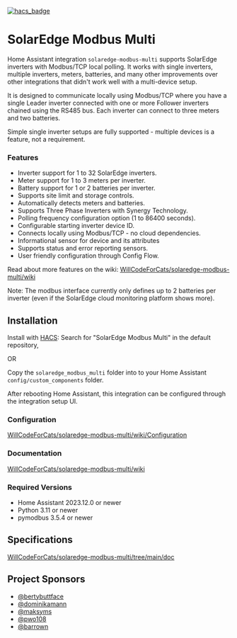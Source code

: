 [![hacs_badge](https://img.shields.io/badge/HACS-Default-41BDF5.svg?style=for-the-badge)](https://github.com/hacs/integration)

# SolarEdge Modbus Multi

Home Assistant integration `solaredge-modbus-multi` supports SolarEdge inverters with Modbus/TCP local polling. It works with single inverters, multiple inverters, meters, batteries, and many other improvements over other integrations that didn't work well with a multi-device setup.

It is designed to communicate locally using Modbus/TCP where you have a single Leader inverter connected with one or more Follower inverters chained using the RS485 bus. Each inverter can connect to three meters and two batteries.

Simple single inverter setups are fully supported - multiple devices is a feature, not a requirement.

### Features
* Inverter support for 1 to 32 SolarEdge inverters.
* Meter support for 1 to 3 meters per inverter.
* Battery support for 1 or 2 batteries per inverter.
* Supports site limit and storage controls.
* Automatically detects meters and batteries.
* Supports Three Phase Inverters with Synergy Technology.
* Polling frequency configuration option (1 to 86400 seconds).
* Configurable starting inverter device ID.
* Connects locally using Modbus/TCP - no cloud dependencies.
* Informational sensor for device and its attributes
* Supports status and error reporting sensors.
* User friendly configuration through Config Flow.

Read about more features on the wiki: [WillCodeForCats/solaredge-modbus-multi/wiki](https://github.com/WillCodeForCats/solaredge-modbus-multi/wiki)

Note: The modbus interface currently only defines up to 2 batteries per inverter (even if the SolarEdge cloud monitoring platform shows more).

## Installation
Install with [HACS](https://hacs.xyz): Search for "SolarEdge Modbus Multi" in the default repository,

OR

Copy the `solaredge_modbus_multi` folder into to your Home Assistant `config/custom_components` folder.

After rebooting Home Assistant, this integration can be configured through the integration setup UI.

### Configuration
[WillCodeForCats/solaredge-modbus-multi/wiki/Configuration](https://github.com/WillCodeForCats/solaredge-modbus-multi/wiki/Configuration)

### Documentation
[WillCodeForCats/solaredge-modbus-multi/wiki](https://github.com/WillCodeForCats/solaredge-modbus-multi/wiki)

### Required Versions
* Home Assistant 2023.12.0 or newer
* Python 3.11 or newer
* pymodbus 3.5.4 or newer

## Specifications
[WillCodeForCats/solaredge-modbus-multi/tree/main/doc](https://github.com/WillCodeForCats/solaredge-modbus-multi/tree/main/doc)

## Project Sponsors
* [@bertybuttface](https://github.com/bertybuttface)
* [@dominikamann](https://github.com/dominikamann)
* [@maksyms](https://github.com/maksyms)
* [@pwo108](https://github.com/pwo108)
* [@barrown](https://github.com/barrown)
